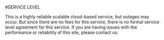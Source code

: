 #SERVICE LEVEL

This is a highly reliable scalable cloud-based service, but outages may occur. But since there are no fees for this service, there is no formal service level agreement for this service. If you are having issues with the performance or reliability of this site, please contact us.